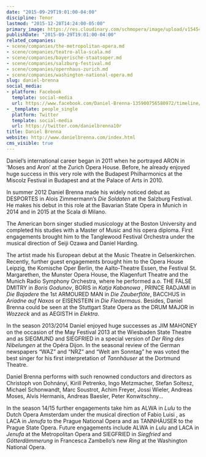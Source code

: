```yaml
---
date: "2015-09-29T19:01:00-04:00"
discipline: Tenor
lastmod: "2015-12-28T14:24:00-05:00"
primary_image: https://res.cloudinary.com/schmopera/image/upload/v1545409169/media/webhook-uploads/1451330220889/CC8nidIWgAALpKe.jpg.jpg
publishDate: "2015-09-29T19:01:00-04:00"
related_companies:
- scene/companies/the-metropolitan-opera.md
- scene/companies/teatro-alla-scala.md
- scene/companies/bayerische-staatsoper.md
- scene/companies/salzburg-festival.md
- scene/companies/opernhaus-zurich.md
- scene/companies/washington-national-opera.md
slug: daniel-brenna
social_media:
- platform: Facebook
  template: social-media
  url: https://www.facebook.com/Daniel-Brenna-135900756580972/timeline/
- _template: people_single
  platform: Twitter
  template: social-media
  url: https://twitter.com/danielbrenna10r
title: Daniel Brenna
website: http://www.danielbrenna.com/index.html
cms_visible: true
---
```


Daniel’s international career began in 2011 when he portrayed ARON in ‘Moses and Aron’ at the Zurich Opera House. Before, he already enjoyed huge success in this very role with the Budapest Philharmonics at the Miscolz Festival in Budapest and at the Palace of Arts in 2010.

In summer 2012 Daniel Brenna made his widely noticed debut as DESPORTES in Alois Zimmermann’s *Die Soldaten* at the Salzburg Festival. He makes his debut in this role at the Bavarian State Opera in Munich in 2014 and in 2015 at the Scala di Milano.

The American born singer studied musicology at the Boston University and completed his studies with a Master of Music and his opera diploma. First engagements brought him to the Tanglewood Festival Orchestra under the musical direction of Seiji Ozawa and Daniel Harding.

The artist made his European debut at the Music Theatre in Gelsenkirchen. Recently, further guest engagements brought him to the Opera House Leipzig, the Komische Oper Berlin, the Aalto-Theatre Essen, the Festival St. Margarethen, the Munster Opera House, the Klagenfurt Theatre and the Munich Radio Symphony Orchestra, where he performed a.o. THE FALSE DMITRY in *Boris Godunov*, BORIS in *Katja Kabanowa* , PRINCE RADJAMI in *Die Bajadere* the 1st ARMOURED MAN in *Die Zauberflöte*, BACCHUS in *Ariadne auf Naxos* or EISENSTEIN in *Die Fledermaus*. Besides, Daniel Brenna could be seen at the Stuttgart State Opera as the DRUM MAJOR in *Wozzeck* and as AEGISTH in *Elektra*.

In the season 2013/2014 Daniel enjoyed huge successes as JIM MAHONEY on the occasion of the May Festival 2013 at the Wiesbaden State Theatre and as SIEGMUND and SIEGFRIED in a special version of *Der Ring des Nibelungen* at the Opéra Dijon. In the seasonal review of the German newspapers “WAZ” and “NRZ” and “Welt am Sonntag” he was voted the best singer for his first interpretation of *Tannhäuser* at the Dortmund Theatre.

Daniel Brenna performs with such renowned conductors and directors as Christoph von Dohnányi, Kirill Petrenko, Ingo Metzmacher, Stefan Soltesz, Michael Schonwandt, Marc Soustrot, Achim Freyer, Jossi Wieler, Andreas Moses, Alvis Hermanis, Andreas Baesler, Peter Konwitschny…

In the season 14/15 further engagements take him as ALWA in *Lulu* to the Dutch Opera Amsterdam under the musical direction of Fabio Luisi , as LACA in *Jenufa* to the Prague National Opera and as TANNHÄUSER to the Prague State Opera. Future engagements include ALWA in *Lulu* and LACA in *Jenufa* at the Metropolitan Opera and SIEGFRIED in *Siegfried* and *Götterdämmerung* in Francesca Zambello’s new *Ring* at the Washington National Opera.
